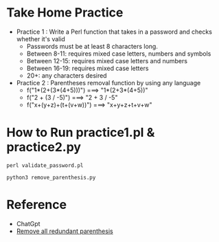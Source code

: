 # Take Home Practice
- Practice 1 : Write a Perl function that takes in a password and checks whether it's valid
  - Passwords must be at least 8 characters long.
  - Between 8-11: requires mixed case letters, numbers and symbols
  - Between 12-15: requires mixed case letters and numbers
  - Between 16-19: requires mixed case letters
  - 20+: any characters desired
- Practice 2 : Parentheses removal function by using any language
  - f("1*(2+(3*(4+5)))") ===> "1*(2+3*(4+5))"
  - f("2 + (3 / -5)") ===> "2 + 3 / -5"
  - f("x+(y+z)+(t+(v+w))") ===> "x+y+z+t+v+w"
  
# How to Run practice1.pl & practice2.py

```
perl validate_password.pl

```

```
python3 remove_parenthesis.py

```


# Reference 
- ChatGpt
- [Remove all redundant parenthesis](https://www.geeksforgeeks.org/remove-all-redundant-parenthesis/)
  